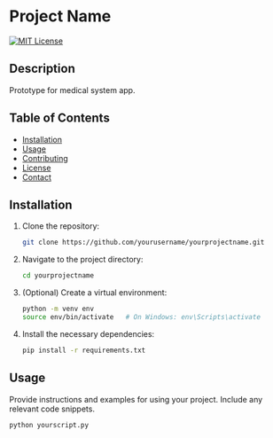 # Project Name

[![MIT License](https://img.shields.io/badge/License-MIT-yellow.svg)](https://opensource.org/licenses/MIT)

## Description

Prototype for medical system app. 

## Table of Contents

- [Installation](#installation)
- [Usage](#usage)
- [Contributing](#contributing)
- [License](#license)
- [Contact](#contact)

## Installation

1. Clone the repository:
    ```bash
    git clone https://github.com/yourusername/yourprojectname.git
    ```
2. Navigate to the project directory:
    ```bash
    cd yourprojectname
    ```
3. (Optional) Create a virtual environment:
    ```bash
    python -m venv env
    source env/bin/activate   # On Windows: env\Scripts\activate
    ```
4. Install the necessary dependencies:
    ```bash
    pip install -r requirements.txt
    ```

## Usage

Provide instructions and examples for using your project. Include any relevant code snippets.

```bash
python yourscript.py
